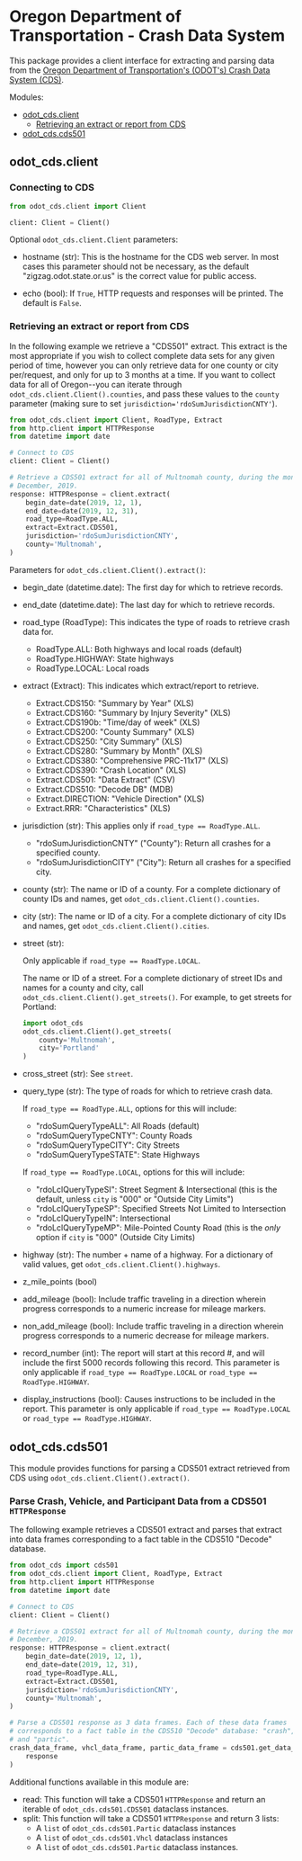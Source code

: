 # Oregon Department of Transportation - Crash Data System

This package provides a client interface for extracting and parsing data from 
the [Oregon Department of Transportation's (ODOT's) Crash Data System (CDS)](
https://zigzag.odot.state.or.us).

Modules:

- [odot_cds.client](#odot-cds-client)
  - [Retrieving an extract or report from CDS](#odot-cds-client)
- [odot_cds.cds501](#odot-cds-cds501)

## odot_cds.client

### Connecting to CDS

```python
from odot_cds.client import Client

client: Client = Client()
```

Optional `odot_cds.client.Client` parameters:

- hostname (str): This is the hostname for the CDS web server. In most cases 
  this parameter should not be necessary, as the default 
  "zigzag.odot.state.or.us" is the correct value for public access.
  
- echo (bool): If `True`, HTTP requests and responses will be printed. The
  default is `False`.
  
 ### Retrieving an extract or report from CDS

In the following example we retrieve a "CDS501" extract. This extract is the 
most appropriate if you wish to collect complete data sets for any given period
of time, however you can only retrieve data for one county or city per/request,
and only for up to 3 months at a time. If you want to collect data for all of 
Oregon--you can iterate through `odot_cds.client.Client().counties`, and pass
these values to the `county` parameter (making sure to set 
`jurisdiction='rdoSumJurisdictionCNTY'`).
```python
from odot_cds.client import Client, RoadType, Extract
from http.client import HTTPResponse
from datetime import date

# Connect to CDS
client: Client = Client()

# Retrieve a CDS501 extract for all of Multnomah county, during the month of 
# December, 2019.
response: HTTPResponse = client.extract(
    begin_date=date(2019, 12, 1),
    end_date=date(2019, 12, 31),
    road_type=RoadType.ALL,
    extract=Extract.CDS501,
    jurisdiction='rdoSumJurisdictionCNTY',
    county='Multnomah',
)
```

Parameters for `odot_cds.client.Client().extract()`:

- begin_date (datetime.date):
  The first day for which to retrieve records.

- end_date (datetime.date):
  The last day for which to retrieve records.

- road_type (RoadType):
  This indicates the type of roads to retrieve crash data for.

  - RoadType.ALL: Both highways and local roads (default)
  - RoadType.HIGHWAY: State highways
  - RoadType.LOCAL: Local roads

- extract (Extract):
  This indicates which extract/report to retrieve.

  - Extract.CDS150: "Summary by Year" (XLS)
  - Extract.CDS160: "Summary by Injury Severity" (XLS)
  - Extract.CDS190b: "Time/day of week" (XLS)
  - Extract.CDS200: "County Summary" (XLS)
  - Extract.CDS250: "City Summary" (XLS)
  - Extract.CDS280: "Summary by Month" (XLS)
  - Extract.CDS380: "Comprehensive PRC-11x17" (XLS)
  - Extract.CDS390: "Crash Location" (XLS)
  - Extract.CDS501: "Data Extract" (CSV)
  - Extract.CDS510: "Decode DB" (MDB)
  - Extract.DIRECTION: "Vehicle Direction" (XLS)
  - Extract.RRR: "Characteristics" (XLS)
  
- jurisdiction (str):
  This applies only if `road_type == RoadType.ALL`.
  
  - "rdoSumJurisdictionCNTY" ("County"):
    Return all crashes for a specified county.
  - "rdoSumJurisdictionCITY" ("City"):
    Return all crashes for a specified city.

- county (str):
  The name or ID of a county. For a complete dictionary of county IDs
  and names, get `odot_cds.client.Client().counties`.

- city (str):
  The name or ID of a city. For a complete dictionary of city IDs
  and names, get `odot_cds.client.Client().cities`.

- street (str):

  Only applicable if `road_type == RoadType.LOCAL`.

  The name or ID of a street. For a complete dictionary of street IDs
  and names for a county and city, call 
  `odot_cds.client.Client().get_streets()`. For example, to get streets for 
  Portland:
   
  ```python
  import odot_cds
  odot_cds.client.Client().get_streets(
      county='Multnomah',
      city='Portland'
  )
  ```

- cross_street (str):
  See `street`.

- query_type (str):
  The type of roads for which to retrieve crash data.

  If `road_type == RoadType.ALL`, options for this will include:

  - "rdoSumQueryTypeALL": All Roads (default)
  - "rdoSumQueryTypeCNTY": County Roads
  - "rdoSumQueryTypeCITY": City Streets
  - "rdoSumQueryTypeSTATE": State Highways

  If `road_type == RoadType.LOCAL`, options for this will include:

  - "rdoLclQueryTypeSI": Street Segment & Intersectional (this is the
    default, unless `city` is "000" or "Outside City Limits")
  - "rdoLclQueryTypeSP": Specified Streets Not Limited to Intersection
  - "rdoLclQueryTypeIN": Intersectional
  - "rdoLclQueryTypeMP": Mile-Pointed County Road (this is the *only*
    option if `city` is "000" (Outside City Limits)

- highway (str):
  The number + name of a highway. For a dictionary of valid values,
  get `odot_cds.client.Client().highways`.

- z_mile_points (bool)

- add_mileage (bool):
  Include traffic traveling in a direction wherein progress corresponds
  to a numeric increase for mileage markers.

- non_add_mileage (bool):
  Include traffic traveling in a direction wherein progress corresponds
  to a numeric decrease for mileage markers.

- record_number (int):
  The report will start at this record #, and will include the first
  5000 records following this record. This parameter is only applicable
  if `road_type == RoadType.LOCAL` or `road_type == RoadType.HIGHWAY`.

- display_instructions (bool):
  Causes instructions to be included in the report. This parameter is
  only applicable if `road_type == RoadType.LOCAL` or
  `road_type == RoadType.HIGHWAY`.


## <a name="odot-cds-cds501">odot_cds.cds501</a>

This module provides functions for parsing a CDS501 extract retrieved from CDS
using `odot_cds.client.Client().extract()`.

### Parse Crash, Vehicle, and Participant Data from a CDS501 `HTTPResponse`

The following example retrieves a CDS501 extract and parses that extract into
data frames corresponding to a fact table in the CDS510 "Decode" database.
```python
from odot_cds import cds501
from odot_cds.client import Client, RoadType, Extract
from http.client import HTTPResponse
from datetime import date

# Connect to CDS
client: Client = Client()

# Retrieve a CDS501 extract for all of Multnomah county, during the month of 
# December, 2019.
response: HTTPResponse = client.extract(
    begin_date=date(2019, 12, 1),
    end_date=date(2019, 12, 31),
    road_type=RoadType.ALL,
    extract=Extract.CDS501,
    jurisdiction='rdoSumJurisdictionCNTY',
    county='Multnomah',
)

# Parse a CDS501 response as 3 data frames. Each of these data frames 
# corresponds to a fact table in the CDS510 "Decode" database: "crash", "vhcl",
# and "partic".
crash_data_frame, vhcl_data_frame, partic_data_frame = cds501.get_data_frames(
    response
)
```

Additional functions available in this module are:
- read: This function will take a CDS501 `HTTPResponse` and return an iterable 
  of `odot_cds.cds501.CDS501` dataclass instances.
- split: This function will take a CDS501 `HTTPResponse` and return 3 lists:
  - A `list` of `odot_cds.cds501.Partic` dataclass instances
  - A `list` of `odot_cds.cds501.Vhcl` dataclass instances
  - A `list` of `odot_cds.cds501.Partic` dataclass instances.
